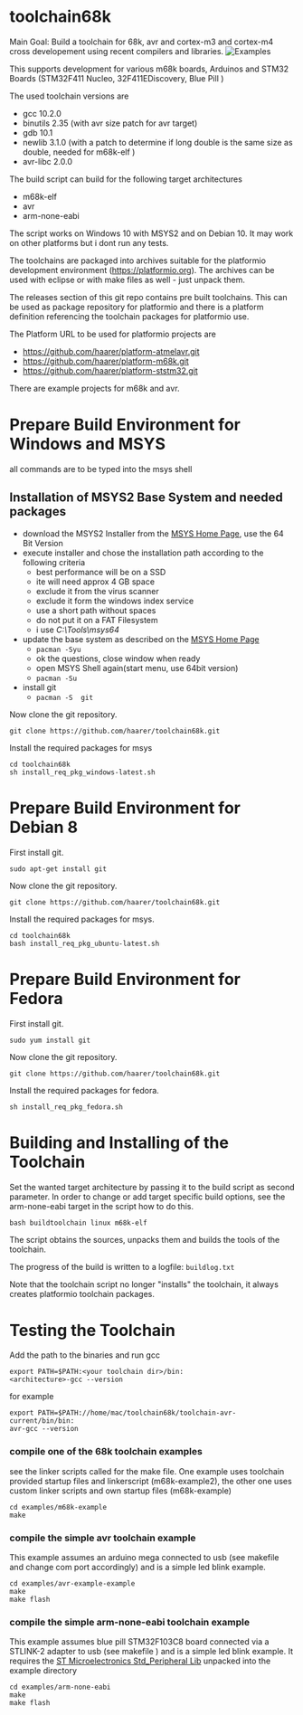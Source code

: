 # toolchain68k
Main Goal:
Build a toolchain for 68k, avr and cortex-m3 and cortex-m4 cross developement using recent compilers and libraries.
![Examples](https://github.com/haarer/toolchain68k/workflows/Examples/badge.svg)

This supports development for various m68k boards, Arduinos and STM32 Boards (STM32F411 Nucleo, 32F411EDiscovery, Blue Pill )

The used toolchain versions are
 * gcc 10.2.0
 * binutils 2.35 (with avr size patch for avr target)
 * gdb 10.1
 * newlib 3.1.0   (with a patch to determine if long double is the same size as double, needed for m68k-elf )
 * avr-libc 2.0.0

The build script can build for the following target architectures
 * m68k-elf
 * avr
 * arm-none-eabi

The script works on Windows 10 with MSYS2 and on Debian 10. It may work on other platforms but i dont run any tests.

The toolchains are packaged into archives suitable for the platformio development environment (https://platformio.org).
The archives can be used with eclipse or with make files as well - just unpack them.

The releases section of this git repo contains pre built toolchains. This can be used as package repository for platformio and there is a platform definition referencing the toolchain packages for platformio use.

The Platform URL to be used for platformio projects are
 * https://github.com/haarer/platform-atmelavr.git
 * https://github.com/haarer/platform-m68k.git
 * https://github.com/haarer/platform-ststm32.git

There are example projects for m68k and avr.

# Prepare Build Environment for Windows and MSYS
all commands are to be typed into the msys shell
## Installation of  MSYS2 Base System and needed packages
  * download the MSYS2 Installer from the [MSYS Home Page](http://www.msys2.org/), use the 64 Bit Version
  * execute installer and chose the installation path according to the following criteria
    * best performance will be on a SSD
    * ite will need approx 4 GB space
    * exclude it from the virus scanner
    * exclude it form the windows index service
    * use a short path without spaces
    * do not put it on a FAT Filesystem
    * i use *C:\Tools\msys64*
  * update the base system as described on the [MSYS Home Page](http://www.msys2.org/)
    * ```pacman -Syu```
    * ok the questions, close window when ready
    * open MSYS Shell again(start menu, use 64bit version)
    * ```pacman -Su```
  * install git
    * ```pacman -S  git```

Now clone the git repository.
```
git clone https://github.com/haarer/toolchain68k.git
```
Install the required packages for msys
```
cd toolchain68k
sh install_req_pkg_windows-latest.sh
```

# Prepare Build Environment for Debian 8
First install git.
```
sudo apt-get install git
```
Now clone the git repository.
```
git clone https://github.com/haarer/toolchain68k.git
```
Install the required packages for msys.
```
cd toolchain68k
bash install_req_pkg_ubuntu-latest.sh
```

# Prepare Build Environment for Fedora
First install git.
```
sudo yum install git
```
Now clone the git repository.
```
git clone https://github.com/haarer/toolchain68k.git
```
Install the required packages for fedora.
```
sh install_req_pkg_fedora.sh
```

# Building and Installing of the Toolchain    
Set the wanted target architecture by passing it to the build script as second parameter. In order to change or add target specific build options, see the arm-none-eabi target in the script how to do this.
```
bash buildtoolchain linux m68k-elf
```

The script obtains the sources, unpacks them and builds the tools of the toolchain.

The progress of the build is written to a logfile: ```buildlog.txt```

Note that the toolchain script no longer "installs" the toolchain, it always creates platformio toolchain packages. 

# Testing the Toolchain
Add the path to the binaries and run gcc

```
export PATH=$PATH:<your toolchain dir>/bin:
<architecture>-gcc --version
```
for example
```
export PATH=$PATH://home/mac/toolchain68k/toolchain-avr-current/bin/bin:
avr-gcc --version
```

### compile one of the 68k toolchain examples
see the linker scripts called for the make file.
One example uses toolchain provided startup files and linkerscript (m68k-example2), the other one uses custom linker scripts and own startup files (m68k-example)

```
cd examples/m68k-example
make 
```


### compile the simple avr toolchain example
This example assumes an arduino mega connected to usb (see makefile and change com port accordingly) and is a simple led blink example.
```
cd examples/avr-example-example
make 
make flash
```

### compile the simple arm-none-eabi toolchain example
This example assumes blue pill STM32F103C8 board  connected via a STLINK-2 adapter to usb (see makefile ) and is a simple led blink example.
It requires the [ST Microelectronics Std_Peripheral Lib][1] unpacked into the example directory
```
cd examples/arm-none-eabi
make 
make flash
```

  [1]: https://www.st.com/content/ccc/resource/technical/software/firmware/48/ab/e5/17/0d/79/43/74/stsw-stm32054.zip/files/stsw-stm32054.zip/_jcr_content/translations/en.stsw-stm32054.zip

